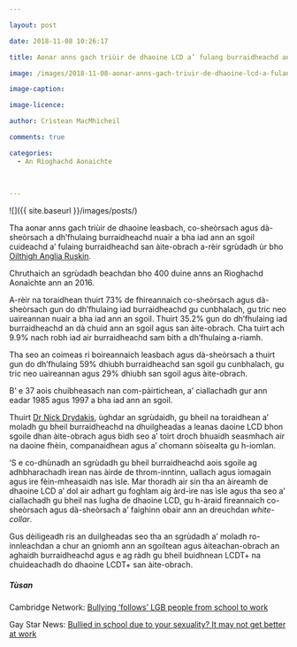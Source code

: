 ```yaml
---

layout: post

date: 2018-11-08 10:26:17

title: Aonar anns gach triùir de dhaoine LCD a’ fulang burraidheachd ann an sgoil agus san àite-obrach

image: /images/2018-11-08-aonar-anns-gach-triuir-de-dhaoine-lcd-a-fulang-burraidheachd-ann-an-sgoil-agus-san-aite-obrach.webp

image-caption:

image-licence:

author: Crìstean MacMhìcheil

comments: true

categories:
  - An Rìoghachd Aonaichte
  
  

---
```


![]({{ site.baseurl }}/images/posts/)

Tha aonar anns gach triùir de dhaoine leasbach, co-sheòrsach agus dà-sheòrsach a dh&#8217;fhulaing burraidheachd nuair a bha iad ann an sgoil cuideachd a&#8217; fulaing burraidheachd san àite-obrach a-rèir sgrùdadh ùr bho [Oilthigh Anglia Ruskin][1].

<!--more-->

Chruthaich an sgrùdadh beachdan bho 400 duine anns an Rìoghachd Aonaichte ann an 2016.

A-rèir na toraidhean thuirt 73% de fhireannaich co-sheòrsach agus dà-sheòrsach gun do dh&#8217;fhulaing iad burraidheachd gu cunbhalach, gu tric neo uaireannan nuair a bha iad ann an sgoil. Thuirt 35.2% gun do dh&#8217;fhulaing iad burraidheachd an dà chuid ann an sgoil agus san àite-obrach. Cha tuirt ach 9.9% nach robh iad air burraidheachd sam bith a dh&#8217;fhulaing a-riamh.

Tha seo an coimeas ri boireannaich leasbach agus dà-sheòrsach a thuirt gun do dh&#8217;fhulaing 59% dhiubh burraidheachd san sgoil gu cunbhalach, gu tric neo uaireannan agus 29% dhiubh san sgoil agus àite-obrach.

B&#8217; e 37 aois chuibheasach nan com-pàirtichean, a&#8217; ciallachadh gur ann eadar 1985 agus 1997 a bha iad ann an sgoil.

Thuirt [Dr Nick Drydakis][2], ùghdar an sgrùdaidh, gu bheil na toraidhean a&#8217; moladh gu bheil burraidheachd na dhuilgheadas a leanas daoine LCD bhon sgoile dhan àite-obrach agus bidh seo a&#8217; toirt droch bhuaidh seasmhach air na daoine fhèin, companaidhean agus a&#8217; chomann sòisealta gu h-iomlan.

&#8216;S e co-dhùnadh an sgrùdadh gu bheil burraidheachd aois sgoile ag adhbharachadh ìrean nas àirde de throm-inntinn, uallach agus iomagain agus ìre fèin-mheasaidh nas ìsle. Mar thoradh air sin tha an àireamh de dhaoine LCD a&#8217; dol air adhart gu foghlam aig àrd-ìre nas ìsle agus tha seo a&#8217; ciallachadh gu bheil nas lugha de dhaoine LCD, gu h-àraid fireannaich co-sheòrsach agus dà-sheòrsach a&#8217; faighinn obair ann an dreuchdan _white-collar_.

Gus dèiligeadh ris an duilgheadas seo tha an sgrùdadh a&#8217; moladh ro-innleachdan a chur an gnìomh ann an sgoiltean agus àiteachan-obrach an aghaidh burraidheachd agus e ag ràdh gu bheil buidhnean LCDT+ na chuideachadh do dhaoine LCDT+ san àite-obrach.

##### Tùsan

Cambridge Network: [Bullying ‘follows’ LGB people from school to work][3]

Gay Star News: [Bullied in school due to your sexuality? It may not get better at work][4]

 [1]: https://www.anglia.ac.uk/
 [2]: https://www.anglia.ac.uk/lord-ashcroft-international-business-school/about/economics-and-international-business/people/nick-drydakis
 [3]: https://www.cambridgenetwork.co.uk/news/bullying-follows-lgb-people-from-school-to-work/
 [4]: https://www.gaystarnews.com/article/bullied-school-work/
